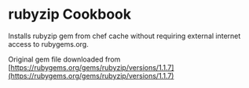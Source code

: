 # rubyzip Cookbook

Installs rubyzip gem from chef cache without requiring external internet access to rubygems.org.

Original gem file downloaded from [https://rubygems.org/gems/rubyzip/versions/1.1.7](https://rubygems.org/gems/rubyzip/versions/1.1.7)
